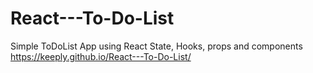 # React---To-Do-List
Simple ToDoList App using React State, Hooks, props and components
https://keeply.github.io/React---To-Do-List/
